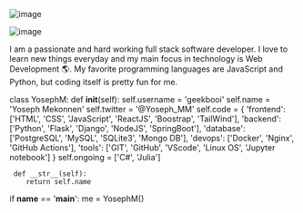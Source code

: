 ![image](https://user-images.githubusercontent.com/99346437/200465143-d0678ca6-08e1-4918-97cc-b30589323088.png)

![image](https://user-images.githubusercontent.com/99346437/200468719-6c7b7fae-193f-4f6c-83bc-309c020261f5.png)

I am a passionate and hard working full stack software developer. I love to learn new things everyday and my main focus in technology is Web Development 🌎. My favorite programming languages are JavaScript and Python, but coding itself is pretty fun for me.

class YosephM:
    def __init__(self):
        self.username = 'geekbooi'
        self.name = 'Yoseph Mekonnen'
        self.twitter = '@Yoseph_MM'
        self.code = {
            'frontend': ['HTML', 'CSS', 'JavaScript', 'ReactJS', 'Boostrap', 'TailWind'],
            'backend': ['Python', 'Flask', 'Django', 'NodeJS', 'SpringBoot'],
            'database': ['PostgreSQL', 'MySQL', 'SQLite3', 'Mongo DB'],
            'devops': ['Docker', 'Nginx', 'GitHub Actions'],
            'tools': ['GIT', 'GitHub', 'VScode', 'Linux OS', 'Jupyter notebook']
        }
        self.ongoing = ['C#', 'Julia']
        
     def __str__(self):
        return self.name

if __name__ == '__main__':
    me = YosephM()
